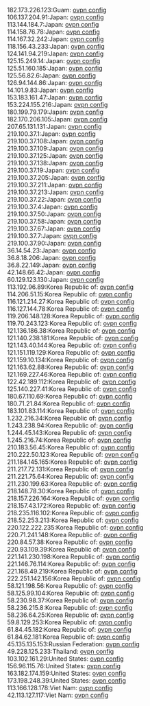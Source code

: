 182.173.226.123:Guam: [ovpn config](vpn/182_173_226_123.ovpn)  
106.137.204.91:Japan: [ovpn config](vpn/106_137_204_91.ovpn)  
113.144.184.7:Japan: [ovpn config](vpn/113_144_184_7.ovpn)  
114.158.76.78:Japan: [ovpn config](vpn/114_158_76_78.ovpn)  
114.167.32.242:Japan: [ovpn config](vpn/114_167_32_242.ovpn)  
118.156.43.233:Japan: [ovpn config](vpn/118_156_43_233.ovpn)  
124.141.94.219:Japan: [ovpn config](vpn/124_141_94_219.ovpn)  
125.15.249.14:Japan: [ovpn config](vpn/125_15_249_14.ovpn)  
125.51.160.185:Japan: [ovpn config](vpn/125_51_160_185.ovpn)  
125.56.82.6:Japan: [ovpn config](vpn/125_56_82_6.ovpn)  
126.94.144.86:Japan: [ovpn config](vpn/126_94_144_86.ovpn)  
14.101.9.83:Japan: [ovpn config](vpn/14_101_9_83.ovpn)  
153.183.161.47:Japan: [ovpn config](vpn/153_183_161_47.ovpn)  
153.224.155.216:Japan: [ovpn config](vpn/153_224_155_216.ovpn)  
180.199.79.179:Japan: [ovpn config](vpn/180_199_79_179.ovpn)  
182.170.206.105:Japan: [ovpn config](vpn/182_170_206_105.ovpn)  
207.65.131.131:Japan: [ovpn config](vpn/207_65_131_131.ovpn)  
219.100.37.1:Japan: [ovpn config](vpn/219_100_37_1.ovpn)  
219.100.37.108:Japan: [ovpn config](vpn/219_100_37_108.ovpn)  
219.100.37.109:Japan: [ovpn config](vpn/219_100_37_109.ovpn)  
219.100.37.125:Japan: [ovpn config](vpn/219_100_37_125.ovpn)  
219.100.37.138:Japan: [ovpn config](vpn/219_100_37_138.ovpn)  
219.100.37.19:Japan: [ovpn config](vpn/219_100_37_19.ovpn)  
219.100.37.205:Japan: [ovpn config](vpn/219_100_37_205.ovpn)  
219.100.37.211:Japan: [ovpn config](vpn/219_100_37_211.ovpn)  
219.100.37.213:Japan: [ovpn config](vpn/219_100_37_213.ovpn)  
219.100.37.22:Japan: [ovpn config](vpn/219_100_37_22.ovpn)  
219.100.37.4:Japan: [ovpn config](vpn/219_100_37_4.ovpn)  
219.100.37.50:Japan: [ovpn config](vpn/219_100_37_50.ovpn)  
219.100.37.58:Japan: [ovpn config](vpn/219_100_37_58.ovpn)  
219.100.37.67:Japan: [ovpn config](vpn/219_100_37_67.ovpn)  
219.100.37.7:Japan: [ovpn config](vpn/219_100_37_7.ovpn)  
219.100.37.90:Japan: [ovpn config](vpn/219_100_37_90.ovpn)  
36.14.54.23:Japan: [ovpn config](vpn/36_14_54_23.ovpn)  
36.8.18.206:Japan: [ovpn config](vpn/36_8_18_206.ovpn)  
36.8.22.149:Japan: [ovpn config](vpn/36_8_22_149.ovpn)  
42.148.66.42:Japan: [ovpn config](vpn/42_148_66_42.ovpn)  
60.129.123.130:Japan: [ovpn config](vpn/60_129_123_130.ovpn)  
113.192.96.89:Korea Republic of: [ovpn config](vpn/113_192_96_89.ovpn)  
114.206.51.15:Korea Republic of: [ovpn config](vpn/114_206_51_15.ovpn)  
116.121.214.27:Korea Republic of: [ovpn config](vpn/116_121_214_27.ovpn)  
116.127.144.78:Korea Republic of: [ovpn config](vpn/116_127_144_78.ovpn)  
119.206.148.128:Korea Republic of: [ovpn config](vpn/119_206_148_128.ovpn)  
119.70.243.123:Korea Republic of: [ovpn config](vpn/119_70_243_123.ovpn)  
121.136.186.38:Korea Republic of: [ovpn config](vpn/121_136_186_38.ovpn)  
121.140.238.181:Korea Republic of: [ovpn config](vpn/121_140_238_181.ovpn)  
121.143.40.144:Korea Republic of: [ovpn config](vpn/121_143_40_144.ovpn)  
121.151.119.129:Korea Republic of: [ovpn config](vpn/121_151_119_129.ovpn)  
121.159.10.134:Korea Republic of: [ovpn config](vpn/121_159_10_134.ovpn)  
121.163.62.88:Korea Republic of: [ovpn config](vpn/121_163_62_88.ovpn)  
121.169.227.46:Korea Republic of: [ovpn config](vpn/121_169_227_46.ovpn)  
122.42.189.112:Korea Republic of: [ovpn config](vpn/122_42_189_112.ovpn)  
125.140.227.41:Korea Republic of: [ovpn config](vpn/125_140_227_41.ovpn)  
180.67.110.69:Korea Republic of: [ovpn config](vpn/180_67_110_69.ovpn)  
180.71.21.84:Korea Republic of: [ovpn config](vpn/180_71_21_84.ovpn)  
183.101.83.114:Korea Republic of: [ovpn config](vpn/183_101_83_114.ovpn)  
1.232.216.34:Korea Republic of: [ovpn config](vpn/1_232_216_34.ovpn)  
1.243.238.94:Korea Republic of: [ovpn config](vpn/1_243_238_94.ovpn)  
1.244.45.143:Korea Republic of: [ovpn config](vpn/1_244_45_143.ovpn)  
1.245.216.74:Korea Republic of: [ovpn config](vpn/1_245_216_74.ovpn)  
210.183.56.45:Korea Republic of: [ovpn config](vpn/210_183_56_45.ovpn)  
210.222.50.123:Korea Republic of: [ovpn config](vpn/210_222_50_123.ovpn)  
211.184.145.165:Korea Republic of: [ovpn config](vpn/211_184_145_165.ovpn)  
211.217.72.131:Korea Republic of: [ovpn config](vpn/211_217_72_131.ovpn)  
211.221.75.64:Korea Republic of: [ovpn config](vpn/211_221_75_64.ovpn)  
211.230.199.63:Korea Republic of: [ovpn config](vpn/211_230_199_63.ovpn)  
218.148.78.30:Korea Republic of: [ovpn config](vpn/218_148_78_30.ovpn)  
218.157.226.164:Korea Republic of: [ovpn config](vpn/218_157_226_164.ovpn)  
218.157.43.172:Korea Republic of: [ovpn config](vpn/218_157_43_172.ovpn)  
218.235.116.102:Korea Republic of: [ovpn config](vpn/218_235_116_102.ovpn)  
218.52.253.213:Korea Republic of: [ovpn config](vpn/218_52_253_213.ovpn)  
220.122.222.235:Korea Republic of: [ovpn config](vpn/220_122_222_235.ovpn)  
220.71.241.148:Korea Republic of: [ovpn config](vpn/220_71_241_148.ovpn)  
220.84.57.38:Korea Republic of: [ovpn config](vpn/220_84_57_38.ovpn)  
220.93.109.39:Korea Republic of: [ovpn config](vpn/220_93_109_39.ovpn)  
221.141.230.198:Korea Republic of: [ovpn config](vpn/221_141_230_198.ovpn)  
221.146.76.114:Korea Republic of: [ovpn config](vpn/221_146_76_114.ovpn)  
221.168.49.219:Korea Republic of: [ovpn config](vpn/221_168_49_219.ovpn)  
222.251.142.156:Korea Republic of: [ovpn config](vpn/222_251_142_156.ovpn)  
58.121.198.56:Korea Republic of: [ovpn config](vpn/58_121_198_56.ovpn)  
58.125.99.104:Korea Republic of: [ovpn config](vpn/58_125_99_104.ovpn)  
58.230.98.37:Korea Republic of: [ovpn config](vpn/58_230_98_37.ovpn)  
58.236.215.8:Korea Republic of: [ovpn config](vpn/58_236_215_8.ovpn)  
58.236.64.25:Korea Republic of: [ovpn config](vpn/58_236_64_25.ovpn)  
59.8.129.253:Korea Republic of: [ovpn config](vpn/59_8_129_253.ovpn)  
61.84.45.182:Korea Republic of: [ovpn config](vpn/61_84_45_182.ovpn)  
61.84.62.181:Korea Republic of: [ovpn config](vpn/61_84_62_181.ovpn)  
45.135.135.153:Russian Federation: [ovpn config](vpn/45_135_135_153.ovpn)  
49.228.125.233:Thailand: [ovpn config](vpn/49_228_125_233.ovpn)  
103.102.161.29:United States: [ovpn config](vpn/103_102_161_29.ovpn)  
156.96.115.76:United States: [ovpn config](vpn/156_96_115_76.ovpn)  
163.182.174.159:United States: [ovpn config](vpn/163_182_174_159.ovpn)  
173.198.248.39:United States: [ovpn config](vpn/173_198_248_39.ovpn)  
113.166.128.178:Viet Nam: [ovpn config](vpn/113_166_128_178.ovpn)  
42.113.127.117:Viet Nam: [ovpn config](vpn/42_113_127_117.ovpn)  
